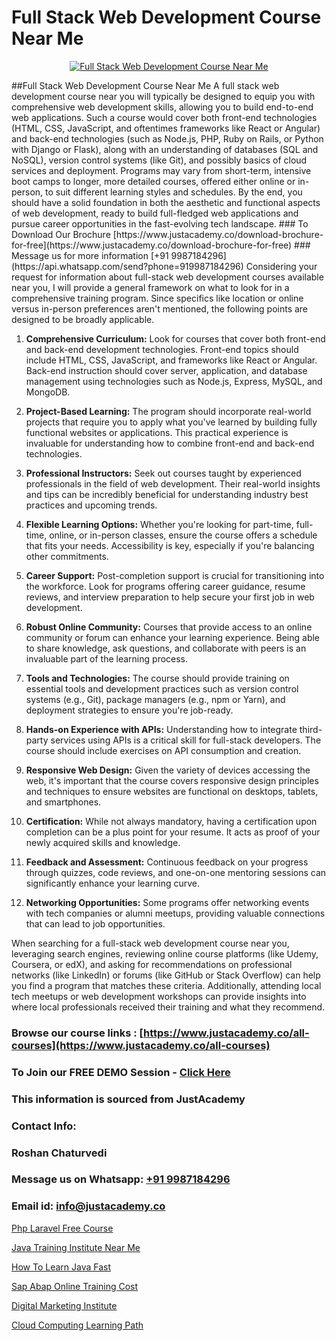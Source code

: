 # Full Stack Web Development Course Near Me

<p align="center">
  <a href="https://justacademy.co/program-detail/full-stack-web-development">
    <img src="https://justacademy.co/storage2/program_images/1704700371.webp" alt="Full Stack Web Development Course Near Me">
  </a>
</p>
##Full Stack Web Development Course Near Me
A full stack web development course near you will typically be designed to equip you with comprehensive web development skills, allowing you to build end-to-end web applications. Such a course would cover both front-end technologies (HTML, CSS, JavaScript, and oftentimes frameworks like React or Angular) and back-end technologies (such as Node.js, PHP, Ruby on Rails, or Python with Django or Flask), along with an understanding of databases (SQL and NoSQL), version control systems (like Git), and possibly basics of cloud services and deployment. Programs may vary from short-term, intensive boot camps to longer, more detailed courses, offered either online or in-person, to suit different learning styles and schedules. By the end, you should have a solid foundation in both the aesthetic and functional aspects of web development, ready to build full-fledged web applications and pursue career opportunities in the fast-evolving tech landscape.
### To Download Our Brochure [https://www.justacademy.co/download-brochure-for-free](https://www.justacademy.co/download-brochure-for-free)
### Message us for more information [+91 9987184296](https://api.whatsapp.com/send?phone=919987184296)
Considering your request for information about full-stack web development courses available near you, I will provide a general framework on what to look for in a comprehensive training program. Since specifics like location or online versus in-person preferences aren't mentioned, the following points are designed to be broadly applicable. 

1) **Comprehensive Curriculum:** Look for courses that cover both front-end and back-end development technologies. Front-end topics should include HTML, CSS, JavaScript, and frameworks like React or Angular. Back-end instruction should cover server, application, and database management using technologies such as Node.js, Express, MySQL, and MongoDB.

2) **Project-Based Learning:** The program should incorporate real-world projects that require you to apply what you've learned by building fully functional websites or applications. This practical experience is invaluable for understanding how to combine front-end and back-end technologies.

3) **Professional Instructors:** Seek out courses taught by experienced professionals in the field of web development. Their real-world insights and tips can be incredibly beneficial for understanding industry best practices and upcoming trends.

4) **Flexible Learning Options:** Whether you're looking for part-time, full-time, online, or in-person classes, ensure the course offers a schedule that fits your needs. Accessibility is key, especially if you're balancing other commitments.

5) **Career Support:** Post-completion support is crucial for transitioning into the workforce. Look for programs offering career guidance, resume reviews, and interview preparation to help secure your first job in web development.

6) **Robust Online Community:** Courses that provide access to an online community or forum can enhance your learning experience. Being able to share knowledge, ask questions, and collaborate with peers is an invaluable part of the learning process.

7) **Tools and Technologies:** The course should provide training on essential tools and development practices such as version control systems (e.g., Git), package managers (e.g., npm or Yarn), and deployment strategies to ensure you're job-ready.

8) **Hands-on Experience with APIs:** Understanding how to integrate third-party services using APIs is a critical skill for full-stack developers. The course should include exercises on API consumption and creation.

9) **Responsive Web Design:** Given the variety of devices accessing the web, it's important that the course covers responsive design principles and techniques to ensure websites are functional on desktops, tablets, and smartphones.

10) **Certification:** While not always mandatory, having a certification upon completion can be a plus point for your resume. It acts as proof of your newly acquired skills and knowledge.

11) **Feedback and Assessment:** Continuous feedback on your progress through quizzes, code reviews, and one-on-one mentoring sessions can significantly enhance your learning curve.

12) **Networking Opportunities:** Some programs offer networking events with tech companies or alumni meetups, providing valuable connections that can lead to job opportunities.

When searching for a full-stack web development course near you, leveraging search engines, reviewing online course platforms (like Udemy, Coursera, or edX), and asking for recommendations on professional networks (like LinkedIn) or forums (like GitHub or Stack Overflow) can help you find a program that matches these criteria. Additionally, attending local tech meetups or web development workshops can provide insights into where local professionals received their training and what they recommend.

### Browse our course links : [https://www.justacademy.co/all-courses](https://www.justacademy.co/all-courses) 
### To Join our FREE DEMO Session - [Click Here](https://www.justacademy.co/register-for-course-demo)


### This information is sourced from JustAcademy
### Contact Info:
### Roshan Chaturvedi
### Message us on Whatsapp: [+91 9987184296](https://api.whatsapp.com/send?phone=919987184296)
### Email id: [info@justacademy.co](mailto:info@justacademy.co)
                
[Php Laravel Free Course](https://www.linkedin.com/pulse/php-laravel-free-course-justacademy-thane-i7r8c?trackingId=Y%2FwUSlg8FJrRZZLzZgl77g%3D%3D&lipi=urn%3Ali%3Apage%3Ad_flagship3_company_admin%3BSjJgDxHPQuqgadOjXouU%2FQ%3D%3D)

[Java Training Institute Near Me](https://www.linkedin.com/pulse/java-training-institute-near-me-justacademy-london-cspyf?trackingId=D%2Fk9ww2e2PiDXI2%2FgGg8ew%3D%3D&lipi=urn%3Ali%3Apage%3Ad_flagship3_company_admin%3B8bhEAS%2F%2FQ963blIb%2F6qnpA%3D%3D)

[How To Learn Java Fast](https://medium.com/@AkashSingh2052/how-to-learn-java-fast-ec17ef811ed1)

[Sap Abap Online Training Cost](https://medium.com/@negishivu99/sap-abap-online-training-cost-4dd4991969e8)

[Digital Marketing Institute](https://justacademyin.github.io/justacademy/digital-marketing-institute)

[Cloud Computing Learning Path](https://justacademyin.github.io/justacademy/cloud-computing-learning-path)

